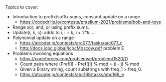 Topics to cover:
- Introduction to prefix/suffix sums, constant update on a range.
    - https://codedrills.io/contests/praelium-2021/problems/bob-and-toys
- Range xor, and, or using prefix sums.
- Update(i, k, c): addc to i, i + k, i + 2*k, ...
- Polynomial update on a range
    - https://atcoder.jp/contests/arc077/tasks/arc077_c
    - http://docs.icpc.global/icpcMoscow.pdf problem E
- Problems involving equations
    - https://codeforces.com/problemset/problem/1520/D 
    - Count pairs where (Pref[i] - Pref[j]) % mod = (i - j) % mod
    - Given a Binary string, count substrings with freq_1 > freq_0.
    - https://atcoder.jp/contests/abc168/tasks/abc168_e

